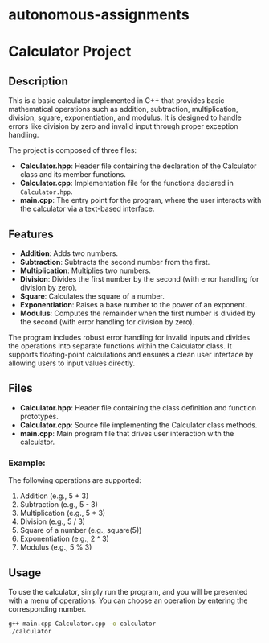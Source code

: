 # autonomous-assignments
# Calculator Project

## Description

This is a basic calculator implemented in C++ that provides basic mathematical operations such as addition, subtraction, multiplication, division, square, exponentiation, and modulus. It is designed to handle errors like division by zero and invalid input through proper exception handling.

The project is composed of three files:
- **Calculator.hpp**: Header file containing the declaration of the Calculator class and its member functions.
- **Calculator.cpp**: Implementation file for the functions declared in `Calculator.hpp`.
- **main.cpp**: The entry point for the program, where the user interacts with the calculator via a text-based interface.

## Features

- **Addition**: Adds two numbers.
- **Subtraction**: Subtracts the second number from the first.
- **Multiplication**: Multiplies two numbers.
- **Division**: Divides the first number by the second (with error handling for division by zero).
- **Square**: Calculates the square of a number.
- **Exponentiation**: Raises a base number to the power of an exponent.
- **Modulus**: Computes the remainder when the first number is divided by the second (with error handling for division by zero).
  
The program includes robust error handling for invalid inputs and divides the operations into separate functions within the Calculator class. It supports floating-point calculations and ensures a clean user interface by allowing users to input values directly.

## Files

- **Calculator.hpp**: Header file containing the class definition and function prototypes.
- **Calculator.cpp**: Source file implementing the Calculator class methods.
- **main.cpp**: Main program file that drives user interaction with the calculator.

### Example:

The following operations are supported:

1. Addition (e.g., 5 + 3)
2. Subtraction (e.g., 5 - 3)
3. Multiplication (e.g., 5 * 3)
4. Division (e.g., 5 / 3)
5. Square of a number (e.g., square(5))
6. Exponentiation (e.g., 2 ^ 3)
7. Modulus (e.g., 5 % 3)

## Usage

To use the calculator, simply run the program, and you will be presented with a menu of operations. You can choose an operation by entering the corresponding number.

```bash
g++ main.cpp Calculator.cpp -o calculator
./calculator
